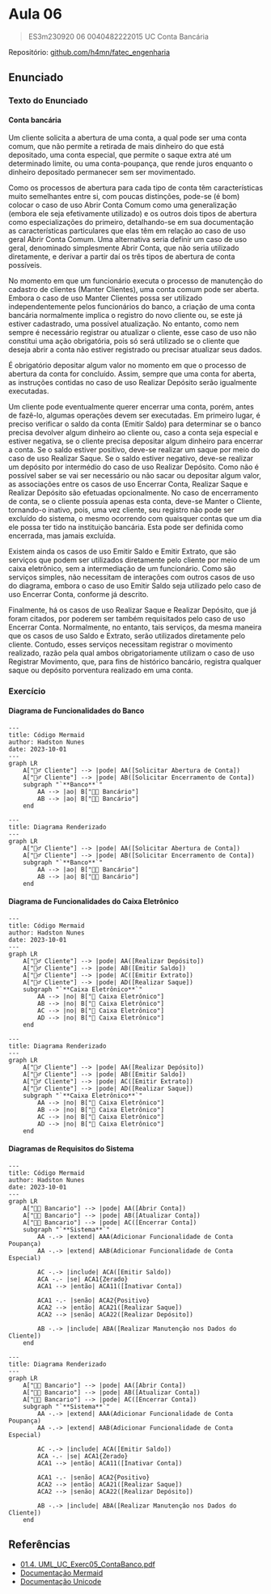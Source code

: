 # Aula 06

> ES3m230920 06 0040482222015 UC Conta Bancária

 Repositório: [github.com/h4mn/fatec_engenharia](https://github.com/h4mn/fatec_engenharia/)

## Enunciado

### Texto do Enunciado

#### Conta bancária

Um cliente solicita a abertura de uma conta, a qual pode ser uma conta comum, que não permite a retirada de mais dinheiro do que está depositado, uma conta especial, que permite o saque extra até um determinado limite, ou uma conta-poupança, que rende juros enquanto o dinheiro depositado permanecer sem ser movimentado.

Como os processos de abertura para cada tipo de conta têm características muito semelhantes entre si, com poucas distinções, pode-se (é bom) colocar o caso de uso Abrir Conta Comum como uma generalização (embora ele seja efetivamente utilizado) e os outros dois tipos de abertura como especializações do primeiro, detalhando-se em sua documentação as características particulares que elas têm em relação ao caso de uso geral Abrir Conta Comum. Uma alternativa seria definir um caso de uso geral, denominado simplesmente Abrir Conta, que não seria utilizado diretamente, e derivar a partir daí os três tipos de abertura de conta possíveis.

No momento em que um funcionário executa o processo de manutenção do cadastro de clientes (Manter Clientes), uma conta comum pode ser aberta. Embora o caso de uso Manter Clientes possa ser utilizado independentemente pelos funcionários do banco, a criação de uma conta bancária normalmente implica o registro do novo cliente ou, se este já estiver cadastrado, uma possível atualização. No entanto, como nem sempre é necessário registrar ou atualizar o cliente, esse caso de uso não constitui uma ação obrigatória, pois só será utilizado se o cliente que deseja abrir a conta não estiver registrado ou precisar atualizar seus dados.

É obrigatório depositar algum valor no momento em que o processo de abertura da conta for concluído. Assim, sempre que uma conta for aberta, as instruções contidas no caso de uso Realizar Depósito serão igualmente executadas.

Um cliente pode eventualmente querer encerrar uma conta, porém, antes de fazê-lo, algumas operações devem ser executadas. Em primeiro lugar, é preciso verificar o saldo da conta (Emitir Saldo) para determinar se o banco precisa devolver algum dinheiro ao cliente ou, caso a conta seja especial e estiver negativa, se o cliente precisa depositar algum dinheiro para encerrar a conta. Se o saldo estiver positivo, deve-se realizar um saque por meio do caso de uso Realizar Saque. Se o saldo estiver negativo, deve-se realizar um depósito por intermédio do caso de uso Realizar Depósito. Como não é possível saber se vai ser necessário ou não sacar ou depositar algum valor, as associações entre os casos de uso Encerrar Conta, Realizar Saque e Realizar Depósito são efetuadas opcionalmente. No caso de encerramento de conta, se o cliente possuía apenas esta conta, deve-se Manter o Cliente, tornando-o inativo, pois, uma vez cliente, seu registro não pode ser excluído do sistema, o mesmo ocorrendo com quaisquer contas que um dia ele possa ter tido na instituição bancária. Esta pode ser definida como encerrada, mas jamais excluída.

Existem ainda os casos de uso Emitir Saldo e Emitir Extrato, que são serviços que podem ser utilizados diretamente pelo cliente por meio de um caixa eletrônico, sem a intermediação de um funcionário. Como são serviços simples, não necessitam de interações com outros casos de uso do diagrama, embora o caso de uso Emitir Saldo seja utilizado pelo caso de uso Encerrar Conta, conforme já descrito.

Finalmente, há os casos de uso Realizar Saque e Realizar Depósito, que já foram citados, por poderem ser também requisitados pelo caso de uso Encerrar Conta. Normalmente, no entanto, tais serviços, da mesma maneira que os casos de uso Saldo e Extrato, serão utilizados diretamente pelo cliente. Contudo, esses serviços necessitam registrar o movimento realizado, razão pela qual ambos obrigatoriamente utilizam o caso de uso Registrar Movimento, que, para fins de histórico bancário, registra qualquer saque ou depósito porventura realizado em uma conta.

### Exercício

#### Diagrama de Funcionalidades do Banco

```text
---
title: Código Mermaid
author: Hadston Nunes
date: 2023-10-01
---
graph LR
    A["🙍‍♂️ Cliente"] --> |pode| AA([Solicitar Abertura de Conta])
    A["🙍‍♂️ Cliente"] --> |pode| AB([Solicitar Encerramento de Conta])
    subgraph "`**Banco**`"
        AA --> |ao| B["👨‍💼 Bancário"]
        AB --> |ao| B["👨‍💼 Bancário"]
    end
```

```mermaid
---
title: Diagrama Renderizado
---
graph LR
    A["🙍‍♂️ Cliente"] --> |pode| AA([Solicitar Abertura de Conta])
    A["🙍‍♂️ Cliente"] --> |pode| AB([Solicitar Encerramento de Conta])
    subgraph "`**Banco**`"
        AA --> |ao| B["👨‍💼 Bancário"]
        AB --> |ao| B["👨‍💼 Bancário"]
    end
```

#### Diagrama de Funcionalidades do Caixa Eletrônico

```text
---
title: Código Mermaid
author: Hadston Nunes
date: 2023-10-01
---
graph LR
    A["🙍‍♂️ Cliente"] --> |pode| AA([Realizar Depósito])
    A["🙍‍♂️ Cliente"] --> |pode| AB([Emitir Saldo])
    A["🙍‍♂️ Cliente"] --> |pode| AC([Emitir Extrato])
    A["🙍‍♂️ Cliente"] --> |pode| AD([Realizar Saque])
    subgraph "`**Caixa Eletrônico**`"
        AA --> |no| B["🏧 Caixa Eletrônico"]
        AB --> |no| B["🏧 Caixa Eletrônico"]
        AC --> |no| B["🏧 Caixa Eletrônico"]
        AD --> |no| B["🏧 Caixa Eletrônico"]
    end
```

```mermaid
---
title: Diagrama Renderizado
---
graph LR
    A["🙍‍♂️ Cliente"] --> |pode| AA([Realizar Depósito])
    A["🙍‍♂️ Cliente"] --> |pode| AB([Emitir Saldo])
    A["🙍‍♂️ Cliente"] --> |pode| AC([Emitir Extrato])
    A["🙍‍♂️ Cliente"] --> |pode| AD([Realizar Saque])
    subgraph "`**Caixa Eletrônico**`"
        AA --> |no| B["🏧 Caixa Eletrônico"]
        AB --> |no| B["🏧 Caixa Eletrônico"]
        AC --> |no| B["🏧 Caixa Eletrônico"]
        AD --> |no| B["🏧 Caixa Eletrônico"]
    end
```

#### Diagramas de Requisitos do Sistema

```text
---
title: Código Mermaid
author: Hadston Nunes
date: 2023-10-01
---
graph LR
    A["👨‍💼 Bancario"] --> |pode| AA([Abrir Conta])
    A["👨‍💼 Bancario"] --> |pode| AB([Atualizar Conta])
    A["👨‍💼 Bancario"] --> |pode| AC([Encerrar Conta])
    subgraph "`**Sistema**`"
        AA -.-> |extend| AAA(Adicionar Funcionalidade de Conta Poupança)
        AA -.-> |extend| AAB(Adicionar Funcionalidade de Conta Especial)
        
        AC -.-> |include| ACA([Emitir Saldo])
        ACA -.- |se| ACA1{Zerado}
        ACA1 --> |então| ACA11([Inativar Conta])

        ACA1 -.- |senão| ACA2{Positivo}
        ACA2 --> |então| ACA21([Realizar Saque])
        ACA2 --> |senão| ACA22([Realizar Depósito])

        AB -.-> |include| ABA([Realizar Manutenção nos Dados do Cliente])
    end
```

```mermaid
---
title: Diagrama Renderizado
---
graph LR
    A["👨‍💼 Bancario"] --> |pode| AA([Abrir Conta])
    A["👨‍💼 Bancario"] --> |pode| AB([Atualizar Conta])
    A["👨‍💼 Bancario"] --> |pode| AC([Encerrar Conta])
    subgraph "`**Sistema**`"
        AA -.-> |extend| AAA(Adicionar Funcionalidade de Conta Poupança)
        AA -.-> |extend| AAB(Adicionar Funcionalidade de Conta Especial)
        
        AC -.-> |include| ACA([Emitir Saldo])
        ACA -.- |se| ACA1{Zerado}
        ACA1 --> |então| ACA11([Inativar Conta])

        ACA1 -.- |senão| ACA2{Positivo}
        ACA2 --> |então| ACA21([Realizar Saque])
        ACA2 --> |senão| ACA22([Realizar Depósito])

        AB -.-> |include| ABA([Realizar Manutenção nos Dados do Cliente])
    end
```

## Referências

- [01.4. UML_UC_Exerc05_ContaBanco.pdf](../materiais/01.4.%20UML_UC_Exerc05_ContaBanco.pdf)
- [Documentação Mermaid](http://mermaid.js.org/syntax/flowchart.html)
- [Documentação Unicode](https://emojipedia.org/)

